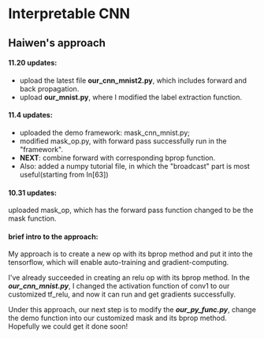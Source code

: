 # Interpretable CNN
## Haiwen's approach

#### 11.20 updates:
- upload the latest file **our_cnn_mnist2.py**, which includes forward and back propagation.
- upload **our_mnist.py**, where I modified the label extraction function.


#### 11.4 updates: 
-  uploaded the demo framework: mask_cnn_mnist.py; 
-  modified mask_op.py, with forward pass successfully run in the "framework".  
-  __NEXT__: combine forward with corresponding bprop function.
-  Also: added a numpy tutorial file, in which the "broadcast" part is most useful(starting from In[63])
#### 10.31 updates: 
uploaded mask_op, which has the forward pass function changed to be the mask function.

#### brief intro to the approach:
My approach is to create a new op with its bprop method and put it into the tensorflow, which will enable auto-training and gradient-computing.

I've already succeeded in creating an relu op with its bprop method. In the ***our_cnn_mnist.py***, I changed the activation function of conv1 to our customized tf_relu, and now it can run and get gradients successfully.

Under this approach, our next step is to modify the ***our_py_func.py***, change the demo function into our customized mask and its bprop method. Hopefully we could get it done soon!
